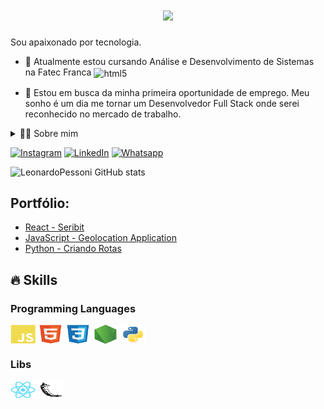 <!--título-->
<h1 align="center">
<img src="https://readme-typing-svg.herokuapp.com/?font=Righteous&size=35&center=true&vCenter=true&width=500&height=70&duration=4000&lines=Olá!+👋;+meu+nome+é+Leonardo!;" />
</h1>

<!-- Presentation -->
<p>
   Sou apaixonado por tecnologia.

  - 🌱 Atualmente estou cursando Análise e Desenvolvimento de Sistemas na Fatec Franca <img align="center" alt="html5" src="https://img.shields.io/badge/Edx-193A3E?style=for-the - badge&logo=edx&logoColor=white" />

  - 🔭 Estou em busca da minha primeira oportunidade de emprego. Meu sonho é um dia me tornar um Desenvolvedor Full Stack onde serei reconhecido no mercado de trabalho.
</p>

<!-- Dropdown -->
<details>
  <summary>👨‍💻 Sobre mim</summary>

  - 💬Tenho 26 anos, atualmente moro no Brasil. Me apaixonei por tecnologia desde pequeno e com o tempo fui buscando conhecimento sobre ela.

  - ⚡Gosto de ler, seja um bom livro, além de assistir filmes, jogar e praticar esportes, principalmente futebol! Acredito que os nossos interesses pessoais contribuem para uma percepção mais precisa das coisas e para a resolução de problemas. \O/
</details>

<!-- Links -->
[![Instagram](https://img.shields.io/badge/Instagram-E4405F?style=for-the-badge&logo=instagram&logoColor=white)](https://www.instagram.com/leonardo_pessoni/)
[![LinkedIn](https://img.shields.io/badge/LinkedIn-0077B5?style=for-the-badge&logo=linkedin&logoColor=white)](https://www.linkedin.com/in/leonardo-pessoni-61a83722a/)
[![Whatsapp](https://img.shields.io/badge/WhatsApp-25D366?style=for-the-badge&logo=whatsapp&logoColor=white)](https://api.whatsapp.com/send/?phone=5516999743703&text=Ol%C3%A1,%20Leonardo+Pessoni&app_absent=0)

<!-- GithubStats -->
![LeonardoPessoni GitHub stats](https://github-readme-stats.vercel.app/api?username=LeonardoPessoni&show_icons=true&theme=gotham)

<!-- Portfolio -->
## Portfólio:
- [React - Seribit](https://github.com/LeonardoPessoni/seribit)
- [JavaScript - Geolocation Application](https://github.com/LeonardoPessoni/App_Geolocalizacao)
- [Python - Criando Rotas](https://github.com/LeonardoPessoni/TPweb)

## 🔥 Skills
<!-- Skills: Programming Languages -->
  <div style="flex-basis: 48%;">
    <h3>Programming Languages</h3>
    <img align="center" alt="Js" height="30" width="40" src="https://raw.githubusercontent.com/devicons/devicon/master/icons/javascript/javascript-plain.svg">
    <img align="center" alt="HTML" height="30" width="40" src="https://raw.githubusercontent.com/devicons/devicon/master/icons/html5/html5-original.svg">
    <img align="center" alt="CSS" height="30" width="40" src="https://raw.githubusercontent.com/devicons/devicon/master/icons/css3/css3-original.svg">
    <img align="center" alt="NodeJS" height="30" width="40" src="https://raw.githubusercontent.com/devicons/devicon/master/icons/nodejs/nodejs-original.svg">
    <img align="center" alt="Python" height="30" width="40" src="https://raw.githubusercontent.com/devicons/devicon/master/icons/python/python-original.svg">
     <h3>Libs</h3>
    <img align="center" alt="React" height="30" width="40" src="https://raw.githubusercontent.com/devicons/devicon/master/icons/react/react-original.svg">
    <img align="center" alt="Flask" height="30" width="40" src="https://raw.githubusercontent.com/devicons/devicon/master/icons/flask/flask-original.svg">
  </div>
